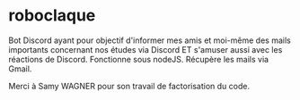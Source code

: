 # roboclaque
Bot Discord ayant pour objectif d'informer mes amis et moi-même des mails importants concernant nos études via Discord ET s'amuser aussi avec les réactions de Discord.
Fonctionne sous nodeJS.
Récupère les mails via Gmail.

Merci à Samy WAGNER pour son travail de factorisation du code.
